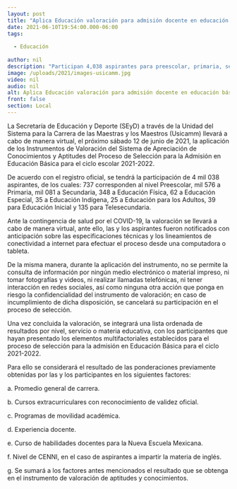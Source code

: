 ```yaml
---
layout: post
title: "Aplica Educación valoración para admisión docente en educación básica este 12 de junio"
date: 2021-06-10T19:54:00.000-06:00
tags:
  
  - Educación
  
author: nil
description: "Participan 4,038 aspirantes para preescolar, primaria, secundaria, educación física, educación especial, educación indígena, para adultos, inicial y telesecundaria para el ciclo escolar 2021-2022"
image: /uploads/2021/images-usicamm.jpg
video: nil
audio: nil
alt: Aplica Educación valoración para admisión docente en educación básica este 12 de junio
front: false
section: Local
---
```


La Secretaría de Educación y Deporte (SEyD) a través de la Unidad del Sistema para la Carrera de las Maestras y los Maestros (Usicamm) llevará a cabo de manera virtual, el próximo sábado 12 de junio de 2021, la aplicación de los Instrumentos  de Valoración del Sistema de Apreciación de Conocimientos y Aptitudes del Proceso de Selección para la Admisión en Educación Básica para el ciclo escolar 2021-2022.

 

De acuerdo con el registro oficial, se tendrá la participación de 4 mil 038 aspirantes, de los cuales: 737 corresponden al nivel Preescolar, mil 576 a Primaria, mil 081 a Secundaria, 348 a Educación Física, 62 a Educación Especial, 35 a Educación Indígena, 25 a Educación para los Adultos, 39 para Educación Inicial y 135 para Telesecundaria.

 

Ante la contingencia de salud por el COVID-19, la valoración se llevará a cabo de manera virtual, ante ello, las y los aspirantes fueron notificados con anticipación sobre las especificaciones técnicas y los lineamientos de conectividad a internet para efectuar el proceso desde una computadora o tableta.

 

De la misma manera, durante la aplicación del instrumento, no se permite la consulta de información por ningún medio electrónico o material impreso, ni tomar fotografías y videos, ni realizar llamadas telefónicas, ni tener interacción en redes sociales, así como ninguna otra acción que ponga en riesgo la confidencialidad del instrumento de valoración; en caso de incumplimiento de dicha disposición, se cancelará su participación en el proceso de selección.

 

Una vez concluida la valoración, se integrará una lista ordenada de resultados por nivel, servicio o materia educativa, con los participantes que hayan presentado los elementos multifactoriales establecidos para el proceso de selección para la admisión en Educación Básica para el ciclo 2021-2022.

 

Para ello se considerará el resultado de las ponderaciones previamente obtenidas por las y los participantes en los siguientes factores:

 

a. Promedio general de carrera.

b. Cursos extracurriculares con reconocimiento de validez oficial.

c. Programas de movilidad académica.

d. Experiencia docente.

e. Curso de habilidades docentes para la Nueva Escuela Mexicana.

f. Nivel de CENNI, en el caso de aspirantes a impartir la materia de inglés.

g. Se sumará a los factores antes mencionados el resultado que se obtenga en el instrumento de valoración de aptitudes y conocimientos.